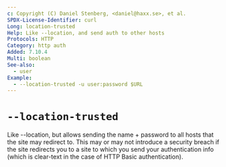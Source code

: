 ```yaml
---
c: Copyright (C) Daniel Stenberg, <daniel@haxx.se>, et al.
SPDX-License-Identifier: curl
Long: location-trusted
Help: Like --location, and send auth to other hosts
Protocols: HTTP
Category: http auth
Added: 7.10.4
Multi: boolean
See-also:
  - user
Example:
  - --location-trusted -u user:password $URL
---
```


# `--location-trusted`

Like --location, but allows sending the name + password to all hosts that the
site may redirect to. This may or may not introduce a security breach if the
site redirects you to a site to which you send your authentication info
(which is clear-text in the case of HTTP Basic authentication).
